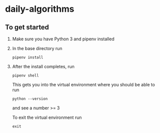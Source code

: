 # daily-algorithms

## To get started

1. Make sure you have Python 3 and pipenv installed

2. In the base directory run
   ```
   pipenv install
   ```
3. After the install completes, run

   ```
   pipenv shell
   ```

   This gets you into the virtual environment where you should be able to run

   ```
   python --version
   ```

   and see a number >= 3

   To exit the virtual environment run

   ```
   exit
   ```
